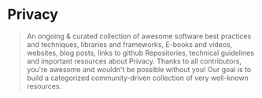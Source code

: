 # Privacy

> An ongoing & curated collection of awesome software best practices and techniques, libraries and frameworks, E-books and videos, websites, blog posts, links to github Repositories, technical guidelines and important resources about Privacy.
> Thanks to all contributors, you're awesome and wouldn't be possible without you! Our goal is to build a categorized community-driven collection of very well-known resources.

